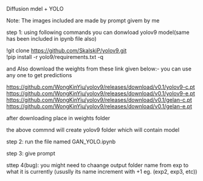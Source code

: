 Diffusion mdel + YOLO

Note: The images included are made by prompt givem by me 

step 1:
using following commands you can donwload yolov9 model(same has been included in ipynb file also) 

!git clone https://github.com/SkalskiP/yolov9.git </br>
!pip install -r yolo9/requirements.txt -q

and 
Also download the weights from these link given below:-
you can use any one to get predictions

https://github.com/WongKinYiu/yolov9/releases/download/v0.1/yolov9-c.pt
https://github.com/WongKinYiu/yolov9/releases/download/v0.1/yolov9-e.pt
https://github.com/WongKinYiu/yolov9/releases/download/v0.1/gelan-c.pt
https://github.com/WongKinYiu/yolov9/releases/download/v0.1/gelan-e.pt

after downloading place in weights folder

the above commnd will create yolov9 folder which will contain model

step 2: run the file named GAN_YOLO.ipynb

step 3: give prompt

sttep 4(bug): you might need to chaange output folder name from exp to what it is currently (ususlly its name increment with +1 eg. (exp2, exp3, etc))
